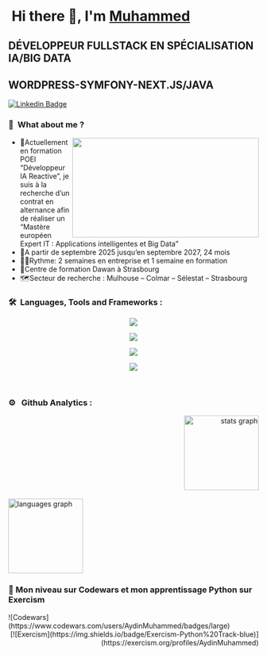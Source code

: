# &nbsp;Hi there 👋, I'm [Muhammed](https://github.com/AydinMuhammed)
## DÉVELOPPEUR FULLSTACK EN SPÉCIALISATION IA/BIG DATA
## WORDPRESS-SYMFONY-NEXT.JS/JAVA


[![Linkedin Badge](https://img.shields.io/badge/-LinkedIn-0e76a8?style=flat-square&logo=Linkedin&logoColor=white)](https://www.linkedin.com/in/muhammed-emin-a-6888001b7)

### 👔 &nbsp;What about me ?
<div>
  <img align="right" height="200" width="375" alt="" src="https://raw.githubusercontent.com/iampavangandhi/iampavangandhi/master/gifs/coder.gif" />
  <ul>
    <li>📑Actuellement en formation POEI “Développeur IA Reactive”, je suis à la recherche d’un contrat en alternance afin de réaliser un “Mastère européen Expert IT : Applications intelligentes et Big Data”</li>
    <li> 📅A partir de septembre 2025 jusqu’en septembre 2027, 24 mois </li>
    <li>🏃‍♂️Rythme: 2 semaines en entreprise et 1 semaine en formation </li>
    <li>🏫Centre de formation Dawan à Strasbourg </li>
    <li>🗺Secteur de recherche : Mulhouse – Colmar – Sélestat – Strasbourg </li>
  </ul>
</div>
  
### 🛠 &nbsp;Languages, Tools and Frameworks :
<div>
<p align="center">
  <a href="https://skillicons.dev">
    <img src="https://skillicons.dev/icons?i=java,php" />
  </a>
</p>
<p align="center">
  <a href="https://skillicons.dev">
    <img src="https://skillicons.dev/icons?i=wordpress,html,css,js" />
  </a>
</p>
<p align="center">
  <a href="https://skillicons.dev">
    <img src="https://skillicons.dev/icons?i=mysql,git,github,nodejs,npm" />
  </a>
</p>
<p align="center">
  <a href="https://skillicons.dev">
    <img src="https://skillicons.dev/icons?i=symfony,react,tailwind,bootstrap" />
  </a>
</p>
</div>
<br>

### ⚙️ &nbsp; Github Analytics :

<div align="right">
  <img src="https://github-readme-stats-eight-theta.vercel.app/api?username=AydinMuhammed&hide_title=true&hide_rank=false&show_icons=true&include_all_commits=true&count_private=true&disable_animations=false&locale=en&hide_border=true&order=1&theme=ayu-mirage" height="150" alt="stats graph"  />
</div>
<br>
<div align="left">
  <img src="https://github-readme-stats-eight-theta.vercel.app/api/top-langs?username=AydinMuhammed&locale=en&hide_title=true&layout=compact&card_width=320&langs_count=6&hide_border=true&order=2&theme=ayu-mirage" height="150" alt="languages graph"  />
</div>

### 🧠 Mon niveau sur Codewars et mon apprentissage Python sur Exercism 

<div align="left">
  ![Codewars](https://www.codewars.com/users/AydinMuhammed/badges/large)
</div>
<div align="right">
  [![Exercism](https://img.shields.io/badge/Exercism-Python%20Track-blue)](https://exercism.org/profiles/AydinMuhammed)
</div>

<!--- **AydinMuhammed/AydinMuhammed** is a ✨ _special_ ✨ repository because its `README.md` (this file) appears on your GitHub profile.

Here are some ideas to get you started:

- 🔭 I’m currently working on ...
- 🌱 I’m currently learning ...
- 👯 I’m looking to collaborate on ...
- 🤔 I’m looking for help with ...
- 💬 Ask me about ...
- 📫 How to reach me: ...
- 😄 Pronouns: ...
- ⚡ Fun fact: ...
-->

